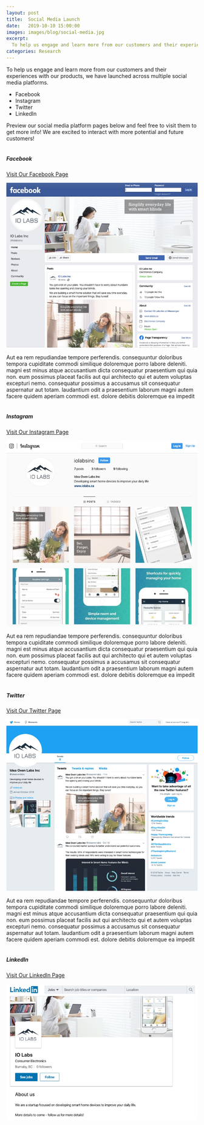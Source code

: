 ```yaml
---
layout: post
title:  Social Media Launch
date:   2019-10-10 15:00:00
images: images/blog/social-media.jpg
excerpt:
  To help us engage and learn more from our customers and their experiences with our products, we have launched across multiple social media platforms ...
categories: Research
---
```


To help us engage and learn more from our customers and their experiences with our products, we have launched across multiple social media platforms.

* Facebook
* Instagram
* Twitter
* LinkedIn

Preview our social media platform pages below and feel free to visit them to get more info! We are excited to interact with more potential and future customers!
<br /><br />

##### Facebook

[Visit Our Facebook Page](https://www.facebook.com/iolabsinc)

![image](/images/blog/social-media-facebook.jpg)

Aut ea rem repudiandae tempore perferendis. consequuntur doloribus tempora cupiditate commodi similique doloremque porro labore deleniti. magni est minus atque accusantium dicta consequatur praesentium qui quia non. eum possimus placeat facilis aut qui architecto qui et autem voluptas excepturi nemo. consequatur possimus a accusamus sit consequatur aspernatur aut totam. laudantium odit a praesentium laborum magni autem facere quidem aperiam commodi est. dolore debitis doloremque ea impedit
<br /><br />

##### Instagram

[Visit Our Instagram Page](https://www.instagram.com/iolabsinc)

![image](/images/blog/social-media-instagram.jpg)

Aut ea rem repudiandae tempore perferendis. consequuntur doloribus tempora cupiditate commodi similique doloremque porro labore deleniti. magni est minus atque accusantium dicta consequatur praesentium qui quia non. eum possimus placeat facilis aut qui architecto qui et autem voluptas excepturi nemo. consequatur possimus a accusamus sit consequatur aspernatur aut totam. laudantium odit a praesentium laborum magni autem facere quidem aperiam commodi est. dolore debitis doloremque ea impedit
<br /><br />

##### Twitter

[Visit Our Twitter Page](https://twitter.com/ideaovenlabs)

![image](/images/blog/social-media-twitter.jpg)

Aut ea rem repudiandae tempore perferendis. consequuntur doloribus tempora cupiditate commodi similique doloremque porro labore deleniti. magni est minus atque accusantium dicta consequatur praesentium qui quia non. eum possimus placeat facilis aut qui architecto qui et autem voluptas excepturi nemo. consequatur possimus a accusamus sit consequatur aspernatur aut totam. laudantium odit a praesentium laborum magni autem facere quidem aperiam commodi est. dolore debitis doloremque ea impedit
<br /><br />

##### LinkedIn

[Visit Our LinkedIn Page](https://www.linkedin.com/company/io-labs-inc)

![image](/images/blog/social-media-linkedin.jpg)